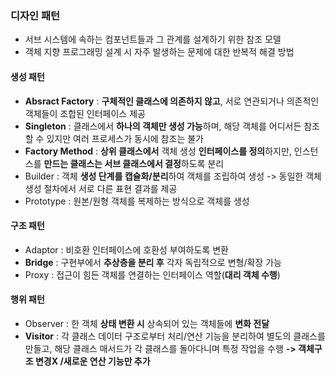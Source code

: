 ### 디자인 패턴
- 서브 시스템에 속하는 컴포넌트들과 그 관계를 설계하기 위한 참조 모델
- 객체 지향 프로그래밍 설계 시 자주 발생하는 문제에 대한 반복적 해결 방법
#### 생성 패턴
- **Absract Factory** : **구체적인 클래스에 의존하지 않고**, 서로 연관되거나 의존적인 객체들이 조합된 인터페이스 제공
- **Singleton** : 클래스에서 **하나의 객체만 생성 가능**하며, 해당 객체를 어디서든 참조 할 수 있지만 여러 프로세스가 동시에 참조는 불가
- **Factory Method** : **상위 클래스에서** 객체 생성 **인터페이스를 정의**하지만, 인스턴스를 **만드는 클래스는 서브 클래스에서 결정**하도록 분리
- Builder : 객체 **생성 단계를 캡슐화/분리**하여 객체를 조립하여 생성 
	-> 동일한 객체 생성 절차에서 서로 다른 표현 결과를 제공
- Prototype : 원본/원형 객체를 복제하는 방식으로 객체를 생성
#### 구조 패턴
- Adaptor : 비호환 인터페이스에 호환성 부여하도록 변환
- **Bridge** : 구현부에서 **추상층을 분리 후** 각자 독립적으로 변형/확장 가능
- Proxy : 접근이 힘든 객체를 연결하는 인터페이스 역할(**대리 객체 수행**)
#### 행위 패턴
- Observer : 한 객체 **상태 변환 시** 상속되어 있는 객체들에 **변화 전달**
- **Visitor** : 각 클래스 데이터 구조로부터 처리/연산 기능을 분리하여 별도의 클래스를 만들고, 해당 클래스 매서드가 각 클래스를 돌아다니며 특정 작업을 수행 
	**-> 객체구조 변경X /새로운 연산 기능만 추가**
